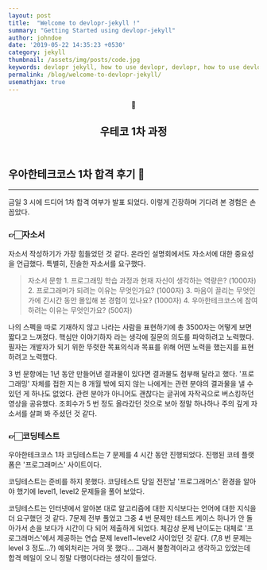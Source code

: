 ```yaml
---
layout: post
title:  "Welcome to devlopr-jekyll !"
summary: "Getting Started using devlopr-jekyll"
author: johndoe
date: '2019-05-22 14:35:23 +0530'
category: jekyll
thumbnail: /assets/img/posts/code.jpg
keywords: devlopr jekyll, how to use devlopr, devlopr, how to use devlopr-jekyll, devlopr-jekyll tutorial,best jekyll themes
permalink: /blog/welcome-to-devlopr-jekyll/
usemathjax: true
---
```


<html><head><meta http-equiv="Content-Type" content="text/html; charset=utf-8"/><title>우테코 1차 과정</title></head><body><article id="b2d8e464-b487-4ce9-8af4-5cc070009fe7" class="page sans"><header><div class="page-header-icon undefined"><span class="icon">💯</span></div><h1 class="page-title">우테코 1차 과정</h1></header><div class="page-body"><h2 id="642fc1ba-8f0b-4f38-a002-d3d824efe94d" class="">우아한테크코스 1차 합격 후기 🤗</h2><hr id="b342a994-0239-4fb6-a947-3ca5358ee174"/><p id="6acad33b-3cc1-42c1-bcc1-18923f578a2f" class="">금일 3 시에 드디어 1차 합격 여부가 발표 되었다. 이렇게 긴장하며 기다려 본 경험은 손 꼽았다.</p><h3 id="971180a3-efd9-4de2-81e3-3286686b77d4" class="">👉🏻자소서</h3><p id="e590a939-52ab-4f5f-a6b8-ca4e3982c35c" class="">자소서 작성하기가 가장 힘들었던 것 같다. 온라인 설명회에서도 자소서에 대한 중요성을 언급했다. 특별히, 진솔한 자소서를 요구했다.</p><blockquote id="01e73903-7be4-45f5-a48e-035bac034321" class="">자소서 문항
1. 프로그래밍 학습 과정과 현재 자신이 생각하는 역량은? (1000자)
2. 프로그래머가 되려는 이유는 무엇인가요? (1000자)
3. 마음이 끌리는 무엇인가에 긴시간 동안 몰입해 본 경험이 있나요? (1000자)
4. 우아한테크코스에 참여하려는 이유는 무엇인가요? (500자)</blockquote><p id="ce3cd04b-204b-41c3-8a3b-5ddc8524bb81" class="">
</p><p id="036e9573-12d6-46de-a164-b7609c03f816" class="">나의 스펙을 따로 기재하지 않고 나라는 사람을 표현하기에 총 3500자는 어떻게 보면 짧다고 느껴졌다. 핵심만 이야기하자 라는 생각에 질문의 의도를 파악하려고 노력했다. 필자는 개발자가 되기 위한 뚜렷한 목표의식과 목표를 위해 어떤 노력을 했는지를 표현하려고 노력했다.</p><p id="8dfc3b0d-6c2f-4d2b-80bc-aec7bb2eb52a" class="">3 번 문항에는 1년 동안 만들어낸 결과물이 있다면 결과물도 첨부해 달라고 했다. &#x27;프로그래밍&#x27; 자체를 접한 지는 8 개월 밖에 되지 않는 나에게는 관련 분야의 결과물을 낼 수 있던 게 하나도 없었다. 관련 분야가 아니어도 괜찮다는 글귀에 자작곡으로 버스킹하던 영상을 공유했다. 조회수가 5 번 정도 올라갔던 것으로 보아 정말 하나하나 주의 깊게 자소서를 살펴 봐 주셨던 것 같다.</p><h3 id="badd9395-0396-4387-8be4-3d4854c6bcc6" class="">👉🏻코딩테스트</h3><p id="2b3cf647-1a25-4125-bbc4-66712eb28f3e" class="">우아한테크코스 1차 코딩테스트는 7 문제를 4 시간 동안 진행되었다. 진행된 코테 플랫폼은 &#x27;프로그래머스&#x27; 사이트이다. </p><p id="801cf114-7d95-475c-b0b7-24cfd2c75edf" class="">코딩테스트는 준비를 하지 못했다. 코딩테스트 당일 전전날 &#x27;프로그래머스&#x27; 환경을 알아야 했기에 level1, level2 문제들을 풀어 보았다. </p><p id="11e713b3-fe61-4a79-8be1-fd213f91868e" class="">코딩테스트는 인터넷에서 알아본 대로 알고리즘에 대한 지식보다는 언어에 대한 지식을 더 요구했던 것 같다. 7문제 전부 풀었고 그중 4 번 문제만 테스트 케이스 하나가 안 돌아가서 손을 보다가 시간이 다 되어 제출하게 되었다. 체감상 문제 난이도는 대체로 &#x27;프로그래머스&#x27;에서 제공하는 연습 문제 level1~level2 사이었던 것 같다. (7,8 번 문제는 level 3 정도...?) 예외처리는 거의 못 했다... 그래서 불합격이라고 생각하고 있었는데 합격 메일이 오니 정말 다행이다라는 생각이 들었다. </p></div></article></body></html>

